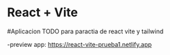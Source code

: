 # React + Vite

#Aplicacion TODO para paractia de react vite y tailwind

-preview app: https://react-vite-prueba1.netlify.app

